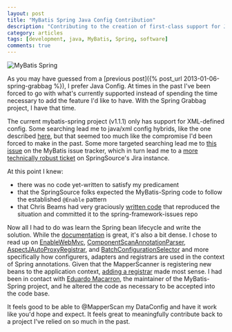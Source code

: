 ```yaml
---
layout: post
title: "MyBatis Spring Java Config Contribution"
description: "Contributing to the creation of first-class support for Java Config in MyBatis-Spring"
category: articles
tags: [development, java, MyBatis, Spring, software]
comments: true
---
```


![MyBatis Spring](https://mybatis.github.io/images/mybatis-logo.png)

As you may have guessed from a [previous post]({% post_url 2013-01-06-spring-grabbag %}), I prefer Java Config.  At times in the past I've been forced to go with what's currently supported instead of spending the time necessary to add the feature I'd like to have.  With the Spring Grabbag project, I have that time.

The current mybatis-spring project (v1.1.1) only has support for XML-defined config.  Some searching lead me to java/xml config hybrids, like the one described [here](https://groups.google.com/forum/#!msg/mybatis-user/J4D6FeUBGZA/dPdFcbWQ4VUJ), but that seemed too much like the compromise I'd been forced to make in the past.  Some more targeted searching lead me to [this issue](https://code.google.com/p/mybatis/issues/detail?id=694) on the MyBatis issue tracker, which in turn lead me to a [more technically robust ticket](https://jira.springsource.org/browse/SPR-9464?focusedCommentId=79600&page=com.atlassian.jira.plugin.system.issuetabpanels:comment-tabpanel#comment-79600) on SpringSource's Jira instance.

At this point I knew:

* there was no code yet-written to satisfy my predicament
* that the SpringSource folks expected the MyBatis-Spring code to follow the established ``@Enable`` pattern
* that Chris Beams had very graciously [written code](https://github.com/SpringSource/spring-framework-issues/commit/a1584d7aa1906ab06ffe0dc8161c187647c8f6cc) that reproduced the situation and committed it to the spring-framework-issues repo

Now all I had to do was learn the Spring bean lifecycle and write the solution.  While the [documentation](http://static.springsource.org/spring/docs/3.2.x/spring-framework-reference/html/beans.html#beans-factory-extension) is great, it's also a bit dense.  I chose to read up on [EnableWebMvc](https://github.com/SpringSource/spring-framework/blob/3.2.x/spring-webmvc/src/main/java/org/springframework/web/servlet/config/annotation/EnableWebMvc.java), [ComponentScanAnnotationParser](https://github.com/SpringSource/spring-framework/blob/3.2.x/spring-context/src/main/java/org/springframework/context/annotation/ComponentScanAnnotationParser.java), [AspectJAutoProxyRegistrar](https://github.com/SpringSource/spring-framework/blob/3.2.x/spring-context/src/main/java/org/springframework/context/annotation/AspectJAutoProxyRegistrar.java), and [BatchConfigurationSelector](https://github.com/SpringSource/spring-batch/blob/master/spring-batch-core/src/main/java/org/springframework/batch/core/configuration/annotation/BatchConfigurationSelector.java) and more specifically how configurers, adapters and registrars are used in the context of Spring annotations.  Given that the MapperScanner is registering new beans to the application context, [adding a registrar](https://github.com/LanyonM/mybatis-spring/commit/9972cdba5538acf3ac527b446bd73dd450afabe0) made most sense.  I had been in contact with [Eduardo Macarron](https://github.com/emacarron), the maintainer of the MyBatis-Spring project, and he altered the code as necessary to be accepted into the code base.

It feels good to be able to @MapperScan my DataConfig and have it work like you'd hope and expect.  It feels great to meaningfully contribute back to a project I've relied on so much in the past.

